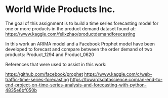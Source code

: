 # World Wide Products Inc.

The goal of this assignment is to build a time series forecasting model for one or more products in the product demand dataset found at: https://www.kaggle.com/felixzhao/productdemandforecasting

In this work an ARIMA model and a Facebook Prophet model have been developed to forecast and compare between the order demand of two products: Product_1294 and Product_0620

References that were used to assist in this work:

https://github.com/facebook/prophet
https://www.kaggle.com/c/web-traffic-time-series-forecasting
https://towardsdatascience.com/an-end-to-end-project-on-time-series-analysis-and-forecasting-with-python-4835e6bf050b
